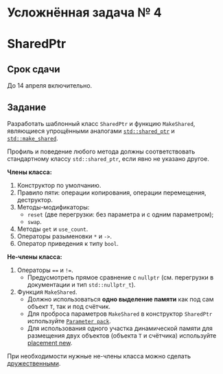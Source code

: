 # Усложнённая задача № 4
# SharedPtr

## Срок сдачи

До 14 апреля включительно.



## Задание

Разработать шаблонный класс `SharedPtr` и функцию `MakeShared`,
являющиеся упрощёнными аналогами
[`std::shared_ptr`]()
и
[`std::make_shared`]().

Профиль и поведение любого метода должны соответствовать стандартному классу `std::shared_ptr`,
если явно не указано другое.

**Члены класса:**
1. Конструктор по умолчанию.
2. Правило пяти: операции копирования, операции перемещения, деструктор.
3. Методы-модификаторы:
   - `reset` (две перегрузки: без параметра и с одним параметром);
   - `swap`.
4. Методы `get` и `use_count`.
5. Операторы разыменовки `*` и `->`.
6. Оператор приведения к типу `bool`.

**Не-члены класса:**
1. Операторы `==` и `!=`.
   - Предусмотреть прямое сравнение с `nullptr` (см. перегрузки в документации и тип `std::nullptr_t`).
2. Функция `MakeShared`.
   - Должно использоваться **одно выделение памяти** как под сам объект `T`, так и под счётчик.
   - Для проброса параметров `MakeShared` в конструктор `SharedPtr` используйте
     [`Parameter pack`](https://en.cppreference.com/w/cpp/language/parameter_pack).
   - Для использования одного участка динамической памяти для размещения двух объектов (объекта `T` и счётчика)
     используйте [placement new](https://en.cppreference.com/w/cpp/language/new#Placement_new).

При необходимости нужные не-члены класса можно сделать
[дружественными](https://en.cppreference.com/w/cpp/language/friend).
